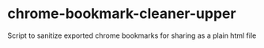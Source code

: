 # chrome-bookmark-cleaner-upper
Script to sanitize exported chrome bookmarks for sharing as a plain html file
